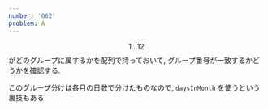 ```yaml
---
number: '062'
problem: A
---
```

$$ 1 \dots 12 $$ がどのグループに属するかを配列で持っておいて, グループ番号が一致するかどうかを確認する.

このグループ分けは各月の日数で分けたものなので, `daysInMonth` を使うという裏技もある.
